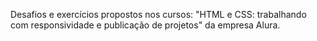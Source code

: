 Desafios e exercícios propostos nos cursos: "HTML e CSS: trabalhando com responsividade e publicação de projetos" da empresa Alura.
